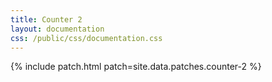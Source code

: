 ```yaml
---
title: Counter 2
layout: documentation
css: /public/css/documentation.css
---
```


{% include patch.html patch=site.data.patches.counter-2 %}
